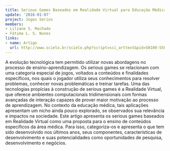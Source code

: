 ```yaml
---
title: Serious Games Baseados em Realidade Virtual para Educação Médica
update: '2016-01-07'
project: Jogos Sérios
members:
- Liliane S. Machado
- Fátima L. S. Nunes
links:
- name: Artigo
  url: http://www.scielo.br/scielo.php?script=sci_arttext&pid=S0100-55022011000200015
---
```


A evolução tecnológica tem permitido utilizar novas abordagens no processo de ensino-aprendizagem. Os serious games se relacionam com uma categoria especial de jogos, voltados a conteúdos e finalidades específicos, nos quais o jogador utiliza seus conhecimentos para resolver problemas, conhecer novas problemáticas e treinar tarefas. Uma das tecnologias propícias à construção de serious games é a Realidade Virtual, que oferece ambientes computacionais tridimensionais com formas avançadas de interação capazes de prover maior motivação ao processo de aprendizagem. No contexto da educação médica, tais aplicações apresentam um nicho ainda pouco explorado, se observados sua relevância e impactos na sociedade. Este artigo apresenta os serious games baseados em Realidade Virtual como uma proposta para o ensino de conteúdos específicos da área médica. Para isso, categoriza-os e apresenta o que tem sido desenvolvido nos últimos anos, seus componentes, características de desenvolvimento e suas potencialidades como oportunidades de pesquisa, desenvolvimento e negócios.

